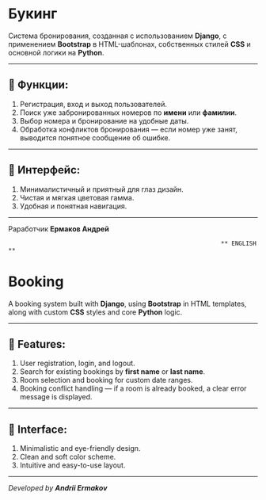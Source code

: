 # Букинг

Система бронирования, созданная с использованием **Django**, с применением **Bootstrap** в HTML-шаблонах, собственных стилей **CSS** и основной логики на **Python**.

---

## 📌 Функции:

1. Регистрация, вход и выход пользователей.  
2. Поиск уже забронированных номеров по **имени** или **фамилии**.  
3. Выбор номера и бронирование на удобные даты.  
4. Обработка конфликтов бронирования — если номер уже занят, выводится понятное сообщение об ошибке.

---

## 🎨 Интерфейс:

1. Минималистичный и приятный для глаз дизайн.  
2. Чистая и мягкая цветовая гамма.  
3. Удобная и понятная навигация.

---

Раработчик **Ермаков Андрей**

                                                                ** ENGLISH **

# Booking

A booking system built with **Django**, using **Bootstrap** in HTML templates, along with custom **CSS** styles and core **Python** logic.

---

## 📌 Features:

1. User registration, login, and logout.  
2. Search for existing bookings by **first name** or **last name**.  
3. Room selection and booking for custom date ranges.  
4. Booking conflict handling — if a room is already booked, a clear error message is displayed.

---

## 🎨 Interface:

1. Minimalistic and eye-friendly design.  
2. Clean and soft color scheme.  
3. Intuitive and easy-to-use layout.

---

_Developed by **Andrii Ermakov**_
          
